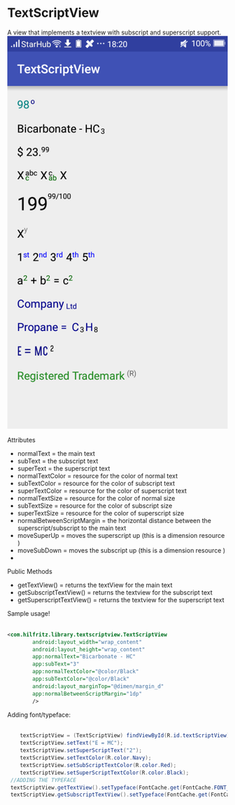 # TextScriptView

A view that implements a textview with subscript and superscript support.
![alt tag](https://github.com/hilfritz/TextScriptView/blob/master/screenshot.png)


Attributes

 * normalText = the main text
 * subText = the subscript text
 * superText = the superscript text
 * normalTextColor = resource for the color of normal text
 * subTextColor  = resource for the color of subscript text
 * superTextColor  = resource for the color of superscript text
 * normalTextSize = resource for the color of normal size
 * subTextSize  = resource for the color of subscript size
 * superTextSize  = resource for the color of superscript size
 * normalBetweenScriptMargin = the horizontal distance between the superscript/subscript to the main text
 * moveSuperUp = moves the superscript up (this is a dimension resource )
 * moveSubDown = moves the subscript up (this is a dimension resource )
 *

Public Methods

 * getTextView() = returns the textView for the main text
 * getSubscriptTextView() = returns the textview for the subscript text
 * getSuperscriptTextView() = returns the textview for the superscript text

Sample usage!

```xml

<com.hilfritz.library.textscriptview.TextScriptView
        android:layout_width="wrap_content"
        android:layout_height="wrap_content"
        app:normalText="Bicarbonate - HC"
        app:subText="3"
        app:normalTextColor="@color/Black"
        app:subTextColor="@color/Black"
        android:layout_marginTop="@dimen/margin_d"
        app:normalBetweenScriptMargin="1dp"
        />

```

Adding font/typeface:

```java

	textScriptView = (TextScriptView) findViewById(R.id.textScriptView);
    textScriptView.setText("E = MC");
    textScriptView.setSuperScriptText("2");
    textScriptView.setTextColor(R.color.Navy);
    textScriptView.setSubScriptTextColor(R.color.Red);
    textScriptView.setSuperScriptTextColor(R.color.Black);
 //ADDING THE TYPEFACE
 textScriptView.getTextView().setTypeface(FontCache.get(FontCache.FONT_GOTCHAGOTHIC_LIGHT, this));        textScriptView.getSuperscriptTextView().setTypeface(FontCache.get(FontCache.FONT_GOTCHAGOTHIC_LIGHT, this));
 textScriptView.getSubscriptTextView().setTypeface(FontCache.get(FontCache.FONT_GOTCHAGOTHIC_LIGHT, this));


```
